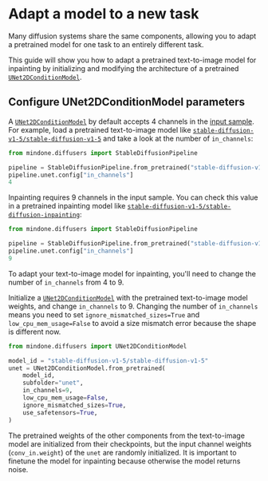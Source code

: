 # Adapt a model to a new task

Many diffusion systems share the same components, allowing you to adapt a pretrained model for one task to an entirely different task.

This guide will show you how to adapt a pretrained text-to-image model for inpainting by initializing and modifying the architecture of a pretrained [`UNet2DConditionModel`](https://mindspore-lab.github.io/mindone/latest/diffusers/api/models/unet2d-cond/#mindone.diffusers.UNet2DConditionModel).

## Configure UNet2DConditionModel parameters

A [`UNet2DConditionModel`](https://mindspore-lab.github.io/mindone/latest/diffusers/api/models/unet2d-cond/#mindone.diffusers.UNet2DConditionModel) by default accepts 4 channels in the [input sample](https://mindspore-lab.github.io/mindone/latest/diffusers/api/models/unet2d-cond/#mindone.diffusers.UNet2DConditionModel). For example, load a pretrained text-to-image model like [`stable-diffusion-v1-5/stable-diffusion-v1-5`](https://huggingface.co/stable-diffusion-v1-5/stable-diffusion-v1-5) and take a look at the number of `in_channels`:

```py
from mindone.diffusers import StableDiffusionPipeline

pipeline = StableDiffusionPipeline.from_pretrained("stable-diffusion-v1-5/stable-diffusion-v1-5", use_safetensors=True)
pipeline.unet.config["in_channels"]
4
```

Inpainting requires 9 channels in the input sample. You can check this value in a pretrained inpainting model like [`stable-diffusion-v1-5/stable-diffusion-inpainting`](https://huggingface.co/stable-diffusion-v1-5/stable-diffusion-inpainting):

```py
from mindone.diffusers import StableDiffusionPipeline

pipeline = StableDiffusionPipeline.from_pretrained("stable-diffusion-v1-5/stable-diffusion-inpainting", use_safetensors=True)
pipeline.unet.config["in_channels"]
9
```

To adapt your text-to-image model for inpainting, you'll need to change the number of `in_channels` from 4 to 9.

Initialize a [`UNet2DConditionModel`](https://mindspore-lab.github.io/mindone/latest/diffusers/api/models/unet2d-cond/#mindone.diffusers.UNet2DConditionModel) with the pretrained text-to-image model weights, and change `in_channels` to 9. Changing the number of `in_channels` means you need to set `ignore_mismatched_sizes=True` and `low_cpu_mem_usage=False` to avoid a size mismatch error because the shape is different now.

```py
from mindone.diffusers import UNet2DConditionModel

model_id = "stable-diffusion-v1-5/stable-diffusion-v1-5"
unet = UNet2DConditionModel.from_pretrained(
    model_id,
    subfolder="unet",
    in_channels=9,
    low_cpu_mem_usage=False,
    ignore_mismatched_sizes=True,
    use_safetensors=True,
)
```

The pretrained weights of the other components from the text-to-image model are initialized from their checkpoints, but the input channel weights (`conv_in.weight`) of the `unet` are randomly initialized. It is important to finetune the model for inpainting because otherwise the model returns noise.
